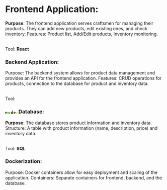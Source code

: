 # Frontend Application:

**Purpose**: The frontend application serves craftsmen for managing their products. They can add new products, edit existing ones, and check inventory.
Features: Product list, Add/Edit products, Inventory monitoring.
<p> </p>

  <br> Tool: **React**


### Backend Application:

Purpose: The backend system allows for product data management and provides an API for the frontend application.
Features: CRUD operations for products, connection to the database for product and inventory data.
 
 <p> </p>
  <br>   Tool: 
   <p> </p>
  <a href="https://nodejs.org/" target="_blank"> <img align="left" alt="Node.js" height="42px" src="https://raw.githubusercontent.com/devicons/devicon/master/icons/nodejs/nodejs-original-wordmark.svg"></a>



### Database:

**Purpose**: The database stores product information and inventory data.
Structure: A table with product information (name, description, price) and inventory data.
<p> </p> 

<br> Tool: **SQL**

### Dockerization:

Purpose: Docker containers allow for easy deployment and scaling of the application.
Containers: Separate containers for frontend, backend, and the database.
